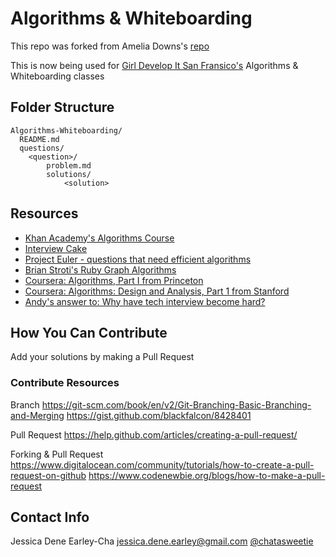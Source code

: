 # Algorithms & Whiteboarding

This repo was forked from Amelia Downs's [repo](https://github.com/adowns01/Intro-to-Whiteboarding)

This is now being used for [Girl Develop It San Fransico's](https://www.meetup.com/Girl-Develop-It-San-Francisco/) Algorithms & Whiteboarding classes

## Folder Structure

```
Algorithms-Whiteboarding/
  README.md
  questions/
    <question>/
        problem.md
        solutions/
            <solution>

```


## Resources

- [Khan Academy's Algorithms Course](https://www.khanacademy.org/computing/computer-science/algorithms)
- [Interview Cake](https://www.interviewcake.com/)
- [Project Euler - questions that need efficient algorithms](https://projecteuler.net/about)
- [Brian Stroti's Ruby Graph Algorithms](https://github.com/brianstorti/ruby-graph-algorithms)
- [Coursera: Algorithms, Part I from Princeton](https://www.coursera.org/course/algs4partI)
- [Coursera: Algorithms: Design and Analysis, Part 1 from Stanford](https://www.coursera.org/course/algo)
- [Andy's answer to: Why have tech interview become hard?](http://qr.ae/RoLQfu)

## How You Can Contribute
Add your solutions by making a Pull Request

### Contribute Resources
Branch
https://git-scm.com/book/en/v2/Git-Branching-Basic-Branching-and-Merging
https://gist.github.com/blackfalcon/8428401

Pull Request
https://help.github.com/articles/creating-a-pull-request/

Forking & Pull Request
https://www.digitalocean.com/community/tutorials/how-to-create-a-pull-request-on-github
https://www.codenewbie.org/blogs/how-to-make-a-pull-request

## Contact Info

Jessica Dene Earley-Cha
jessica.dene.earley@gmail.com 
[@chatasweetie](https://twitter.com/chatasweetie)  
